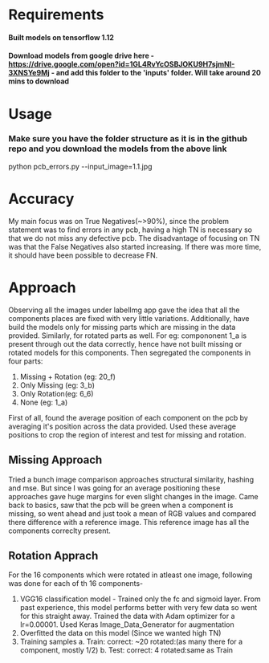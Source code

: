 # Requirements #
#### Built models on tensorflow 1.12
#### Download models from google drive here - https://drive.google.com/open?id=1GL4RvYcOSBJOKU9H7sjmNI-3XNSYe9Mj - and add this folder to the 'inputs' folder. Will take around 20 mins to download

# Usage 
### Make sure you have the folder structure as it is in the github repo and you download the models from the above link 
python pcb_errors.py --input_image=1.1.jpg

# Accuracy
My main focus was on True Negatives(~>90%), since the problem statement was to find errors in any pcb, having a high TN is necessary so that we do not miss any defective pcb. The disadvantage of focusing on TN was that the False Negatives also started increasing. If there was more time, it should have been possible to decrease FN.

# Approach
Observing all the images under labelImg app gave the idea that all the components places are fixed with very little variations. Additionally, have build the models only for missing parts which are missing in the data provided. Similarly, for rotated parts as well. For eg: compononent 1_a is present through out the data correctly, hence have not built missing or rotated models for this components.
Then segregated the components in four parts:
1. Missing + Rotation (eg: 20_f)
2. Only Missing (eg: 3_b)
3. Only Rotation(eg: 6_6)
4. None (eg: 1_a)

First of all, found the average position of each component on the pcb by averaging it's position across the data provided. Used these average positions to crop the region of interest and test for missing and rotation.

## Missing Approach
Tried a bunch image comparison approaches structural similarity, hashing and mse. But since I was going for an average positioning these approaches gave huge margins for even slight changes in the image. Came back to basics, saw that the pcb will be green when a component is missing, so went ahead and just took a mean of RGB values and compared there difference with a reference image. This reference image has all the components correclty present. 

## Rotation Apprach
For the 16 components which were rotated in atleast one image, following was done for each of th 16 components-
1. VGG16 classification model - Trained only the fc and sigmoid layer. From past experience, this model performs better with very few data so went for this straight away. Trained the data with Adam optimizer for a lr=0.00001. Used Keras Image_Data_Generator for augmentation
2. Overfitted the data on this model (Since we wanted high TN)
3. Training samples
  a. Train: correct: ~20 rotated:(as many there for a component, mostly 1/2)
  b. Test: correct: 4 rotated:same as Train
